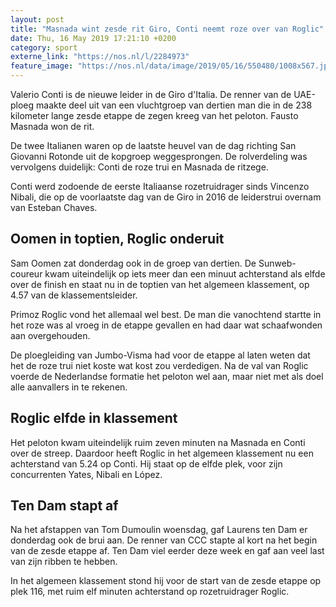 ```yaml
---
layout: post
title: "Masnada wint zesde rit Giro, Conti neemt roze over van Roglic"
date: Thu, 16 May 2019 17:21:10 +0200
category: sport
externe_link: "https://nos.nl/l/2284973"
feature_image: "https://nos.nl/data/image/2019/05/16/550480/1008x567.jpg"
---
```


<p>Valerio Conti is de nieuwe leider in de Giro d'Italia. De renner van de UAE-ploeg maakte deel uit van een vluchtgroep van dertien man die in de 238 kilometer lange zesde etappe de zegen kreeg van het peloton. Fausto Masnada won de rit.</p>
<p>De twee Italianen waren op de laatste heuvel van de dag richting San Giovanni Rotonde uit de kopgroep weggesprongen. De rolverdeling was vervolgens duidelijk: Conti de roze trui en Masnada de ritzege.</p>
<p>Conti werd zodoende de eerste Italiaanse rozetruidrager sinds Vincenzo Nibali, die op de voorlaatste dag van de Giro in 2016 de leiderstrui overnam van Esteban Chaves.</p>
<h2>Oomen in toptien, Roglic onderuit</h2>
<p>Sam Oomen zat donderdag ook in de groep van dertien. De Sunweb-coureur kwam uiteindelijk op iets meer dan een minuut achterstand als elfde over de finish en staat nu in de toptien van het algemeen klassement, op 4.57 van de klassementsleider.</p>
<p>Primoz Roglic vond het allemaal wel best. De man die vanochtend startte in het roze was al vroeg in de etappe gevallen en had daar wat schaafwonden aan overgehouden.</p>
<p>De ploegleiding van Jumbo-Visma had voor de etappe al laten weten dat het de roze trui niet koste wat kost zou verdedigen. Na de val van Roglic voerde de Nederlandse formatie het peloton wel aan, maar niet met als doel alle aanvallers in te rekenen.</p>
<h2>Roglic elfde in klassement</h2>
<p>Het peloton kwam uiteindelijk ruim zeven minuten na Masnada en Conti over de streep. Daardoor heeft Roglic in het algemeen klassement nu een achterstand van 5.24 op Conti. Hij staat op de elfde plek, voor zijn concurrenten Yates, Nibali en López.</p>
<h2>Ten Dam stapt af</h2>
<p>Na het afstappen van Tom Dumoulin woensdag, gaf Laurens ten Dam er donderdag ook de brui aan. De renner van CCC stapte al kort na het begin van de zesde etappe af. Ten Dam viel eerder deze week en gaf aan veel last van zijn ribben te hebben.</p>
<p>In het algemeen klassement stond hij voor de start van de zesde etappe op plek 116, met ruim elf minuten achterstand op rozetruidrager Roglic.</p>
